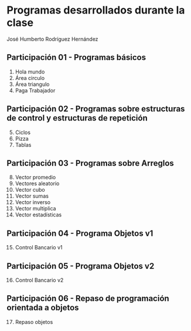 # Programas desarrollados durante la clase

José Humberto Rodríguez Hernández

## Participación 01 - Programas básicos

1. Hola mundo
2. Área circulo
3. Área triangulo
4. Paga Trabajador

## Participación 02 - Programas sobre estructuras de control y estructuras de repetición

5. Ciclos
6. Pizza
7. Tablas

## Participación 03 - Programas sobre Arreglos

8. Vector promedio
9. Vectores aleatorio
10. Vector cubo
11. Vector sumas
12. Vector inverso
13. Vector multiplica
14. Vector estadísticas

## Participación 04 - Programa Objetos v1

15. Control Bancario v1

## Participación 05 - Programa Objetos v2

16. Control Bancario v2

## Participación 06 - Repaso de programación orientada a objetos

17. Repaso objetos